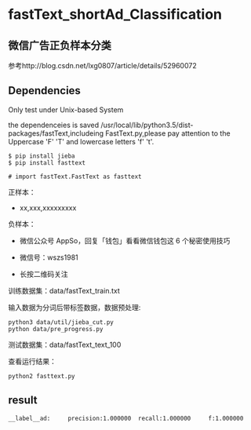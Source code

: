 # fastText_shortAd_Classification
## 微信广告正负样本分类
参考http://blog.csdn.net/lxg0807/article/details/52960072
## Dependencies
Only test under Unix-based System
 
the dependenceies is saved /usr/local/lib/python3.5/dist-packages/fastText,includeing FastText.py,please pay attention to the Uppercase 'F' 'T' and lowercase letters 'f' 't'.

    $ pip install jieba
    $ pip install fasttext

    # import fastText.FastText as fasttext 

正样本：

* xx,xxx,xxxxxxxxx

负样本：

* 微信公众号 AppSo，回复「钱包」看看微信钱包这 6 个秘密使用技巧
 
* 微信号：wszs1981
 
* 长按二维码关注
 

训练数据集：data/fastText_train.txt

输入数据为分词后带标签数据，数据预处理:

    python3 data/util/jieba_cut.py
    python data/pre_progress.py

测试数据集：data/fastText_text_100

查看运行结果：

    python2 fasttext.py

## result

    __label__ad:	 precision:1.000000	 recall:1.000000	 f:1.000000

